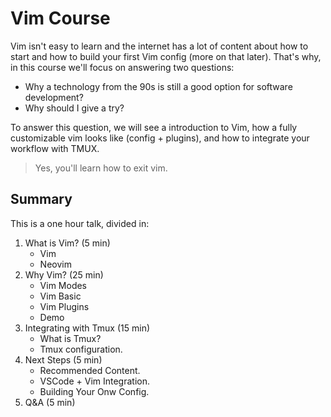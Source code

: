 # Vim Course
Vim isn't easy to learn and the internet has a lot of content about how to
start and how to build your first Vim config (more on that later).
That's why, in this course we'll focus on answering two questions: 

- Why a technology from the 90s is still a good option for software development?
- Why should I give a try?

To answer this question, we will see a introduction to Vim, how a fully
customizable vim looks like (config + plugins), and how to integrate 
your workflow with TMUX.

> Yes, you'll learn how to exit vim.

## Summary
This is a one hour talk, divided in:

1. What is Vim? (5 min)
    - Vim
    - Neovim
2. Why Vim? (25 min)
    - Vim Modes
    - Vim Basic
    - Vim Plugins 
    - Demo
3. Integrating with Tmux (15 min)
    - What is Tmux?
    - Tmux configuration.
4. Next Steps (5 min)
    - Recommended Content.
    - VSCode + Vim Integration.
    - Building Your Onw Config.
5. Q&A (5 min)
